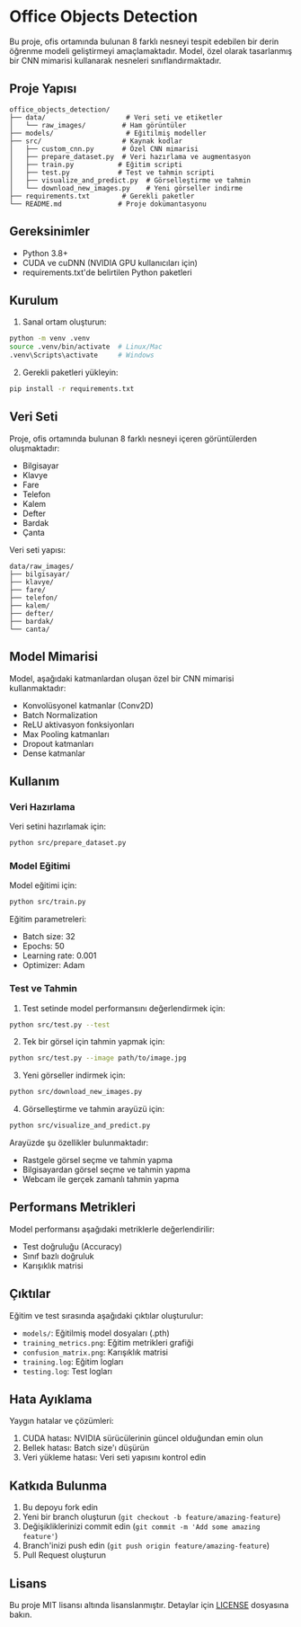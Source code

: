 # Office Objects Detection

Bu proje, ofis ortamında bulunan 8 farklı nesneyi tespit edebilen bir derin öğrenme modeli geliştirmeyi amaçlamaktadır. Model, özel olarak tasarlanmış bir CNN mimarisi kullanarak nesneleri sınıflandırmaktadır.

## Proje Yapısı

```
office_objects_detection/
├── data/                    # Veri seti ve etiketler
│   └── raw_images/         # Ham görüntüler
├── models/                  # Eğitilmiş modeller
├── src/                    # Kaynak kodlar
│   ├── custom_cnn.py       # Özel CNN mimarisi
│   ├── prepare_dataset.py  # Veri hazırlama ve augmentasyon
│   ├── train.py           # Eğitim scripti
│   ├── test.py            # Test ve tahmin scripti
│   ├── visualize_and_predict.py  # Görselleştirme ve tahmin
│   └── download_new_images.py    # Yeni görseller indirme
├── requirements.txt        # Gerekli paketler
└── README.md              # Proje dokümantasyonu
```

## Gereksinimler

- Python 3.8+
- CUDA ve cuDNN (NVIDIA GPU kullanıcıları için)
- requirements.txt'de belirtilen Python paketleri

## Kurulum

1. Sanal ortam oluşturun:
```bash
python -m venv .venv
source .venv/bin/activate  # Linux/Mac
.venv\Scripts\activate     # Windows
```

2. Gerekli paketleri yükleyin:
```bash
pip install -r requirements.txt
```

## Veri Seti

Proje, ofis ortamında bulunan 8 farklı nesneyi içeren görüntülerden oluşmaktadır:
- Bilgisayar
- Klavye
- Fare
- Telefon
- Kalem
- Defter
- Bardak
- Çanta

Veri seti yapısı:
```
data/raw_images/
├── bilgisayar/
├── klavye/
├── fare/
├── telefon/
├── kalem/
├── defter/
├── bardak/
└── canta/
```

## Model Mimarisi

Model, aşağıdaki katmanlardan oluşan özel bir CNN mimarisi kullanmaktadır:
- Konvolüsyonel katmanlar (Conv2D)
- Batch Normalization
- ReLU aktivasyon fonksiyonları
- Max Pooling katmanları
- Dropout katmanları
- Dense katmanlar

## Kullanım

### Veri Hazırlama

Veri setini hazırlamak için:
```bash
python src/prepare_dataset.py
```

### Model Eğitimi

Model eğitimi için:
```bash
python src/train.py
```

Eğitim parametreleri:
- Batch size: 32
- Epochs: 50
- Learning rate: 0.001
- Optimizer: Adam

### Test ve Tahmin

1. Test setinde model performansını değerlendirmek için:
```bash
python src/test.py --test
```

2. Tek bir görsel için tahmin yapmak için:
```bash
python src/test.py --image path/to/image.jpg
```

3. Yeni görseller indirmek için:
```bash
python src/download_new_images.py
```

4. Görselleştirme ve tahmin arayüzü için:
```bash
python src/visualize_and_predict.py
```

Arayüzde şu özellikler bulunmaktadır:
- Rastgele görsel seçme ve tahmin yapma
- Bilgisayardan görsel seçme ve tahmin yapma
- Webcam ile gerçek zamanlı tahmin yapma

## Performans Metrikleri

Model performansı aşağıdaki metriklerle değerlendirilir:
- Test doğruluğu (Accuracy)
- Sınıf bazlı doğruluk
- Karışıklık matrisi

## Çıktılar

Eğitim ve test sırasında aşağıdaki çıktılar oluşturulur:
- `models/`: Eğitilmiş model dosyaları (.pth)
- `training_metrics.png`: Eğitim metrikleri grafiği
- `confusion_matrix.png`: Karışıklık matrisi
- `training.log`: Eğitim logları
- `testing.log`: Test logları

## Hata Ayıklama

Yaygın hatalar ve çözümleri:
1. CUDA hatası: NVIDIA sürücülerinin güncel olduğundan emin olun
2. Bellek hatası: Batch size'ı düşürün
3. Veri yükleme hatası: Veri seti yapısını kontrol edin

## Katkıda Bulunma

1. Bu depoyu fork edin
2. Yeni bir branch oluşturun (`git checkout -b feature/amazing-feature`)
3. Değişikliklerinizi commit edin (`git commit -m 'Add some amazing feature'`)
4. Branch'inizi push edin (`git push origin feature/amazing-feature`)
5. Pull Request oluşturun

## Lisans

Bu proje MIT lisansı altında lisanslanmıştır. Detaylar için [LICENSE](LICENSE) dosyasına bakın. 